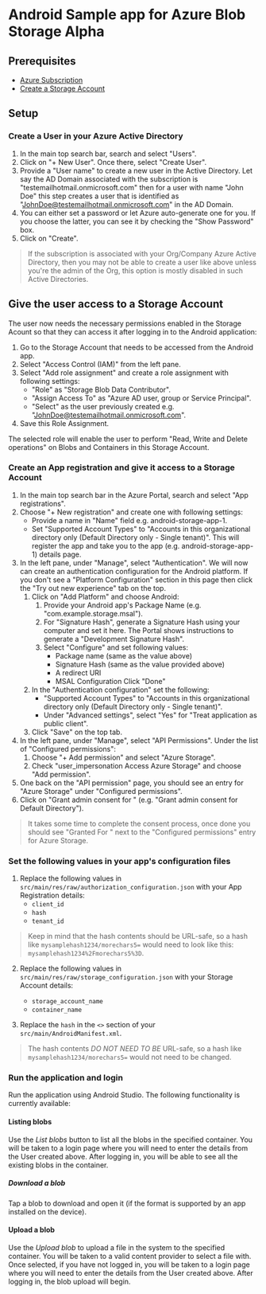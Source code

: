 # Android Sample app for Azure Blob Storage Alpha
## Prerequisites
- [Azure Subscription](https://azure.microsoft.com/en-us/free/)
- [Create a Storage Account](https://docs.microsoft.com/en-us/azure/storage/common/storage-account-create?tabs=azure-portal)

## Setup
### Create a User in your Azure Active Directory
1. In the main top search bar, search and select "Users".
2. Click on "+ New User". Once there, select "Create User".
3. Provide a "User name" to create a new user in the Active Directory. Let say the AD Domain associated with the subscription is "testemailhotmail.onmicrosoft.com" then for a user with name "John Doe" this step creates a user that is identified as "JohnDoe@testemailhotmail.onmicrosoft.com" in the AD Domain.
4. You can either set a password or let Azure auto-generate one for you. If you choose the latter, you can see it by checking the "Show Password" box. 
5. Click on "Create".
> If the subscription is associated with your Org/Company Azure Active Directory, then you may not be able to create a user like above unless you're the admin of the Org, this option is mostly disabled in such Active Directories.
 
## Give the user access to a Storage Account
The user now needs the necessary permissions enabled in the Storage Acount so that they can access it after logging in to the Android application:
 
1. Go to the Storage Account that needs to be accessed from the Android app.
2. Select "Access Control (IAM)" from the left pane.
3. Select "Add role assignment" and create a role assignment with following settings:
    - "Role" as "Storage Blob Data Contributor".
    - "Assign Access To" as "Azure AD user, group or Service Principal".
    - "Select" as the user previously created e.g. "JohnDoe@testemailhotmail.onmicrosoft.com".
4. Save this Role Assignment.

The selected role will enable the user to perform "Read, Write and Delete operations" on Blobs and Containers in this Storage Account.

### Create an App registration and give it access to a Storage Account
1. In the main top search bar in the Azure Portal, search and select "App registrations".
2. Choose "+ New registration" and create one with following settings:
    - Provide a name in "Name" field e.g. android-storage-app-1.
    - Set "Supported Account Types" to "Accounts in this organizational directory only (Default Directory only - Single tenant)".
    This will register the app and take you to the app (e.g. android-storage-app-1) details page.
3. In the left pane, under "Manage", select "Authentication". We will now can create an authentication configuration for the Android platform. If you don't see a "Platform Configuration" section in this page then click the "Try out new experience" tab on the top.
    1. Click on "Add Platform" and choose Android:
        1. Provide your Android app's Package Name (e.g. "com.example.storage.msal").
        2. For "Signature Hash", generate a Signature Hash using your computer and set it here. The Portal shows instructions to generate a "Development Signature Hash".
        3. Select "Configure" and set following values:
            - Package name (same as the value above)
            - Signature Hash (same as the value provided above)
            - A redirect URI
            - MSAL Configuration
            Click "Done"
    2. In the "Authentication configuration" set the following:
        - "Supported Account Types" to "Accounts in this organizational directory only (Default Directory only - Single tenant)".
        - Under "Advanced settings", select "Yes" for "Treat application as public client".
    4. Click "Save" on the top tab.
4. In the left pane, under "Manage", select "API Permissions". Under the list of "Configured permissions":
    1. Choose "+ Add permission" and select "Azure Storage".
    2. Check "user_impersonation Access Azure Storage" and choose "Add permission".
5. One back on the "API permission" page, you should see an entry for "Azure Storage" under "Configured permissions".
6. Click on "Grant admin consent for <Active Directory Name>" (e.g. "Grant admin consent for Default Directory").
> It takes some time to complete the consent process, once done you should see "Granted For <Aactive Directory Name>" next to the "Configured permissions" entry for Azure Storage.

### Set the following values in your app's configuration files
1. Replace the following values in `src/main/res/raw/authorization_configuration.json` with your App Registration details:
    - `client_id`
    - `hash`
    - `tenant_id`
    
 > Keep in mind that the hash contents should be URL-safe, so a hash like `mysamplehash1234/morechars5=` would need to look like this: `mysamplehash1234%2Fmorechars5%3D`.

2. Replace the following values in `src/main/res/raw/storage_configuration.json` with your Storage Account details:
    - `storage_account_name`
    - `container_name`
    
3. Replace the `hash` in the `<>` section of your `src/main/AndroidManifest.xml`.
> The hash contents *DO NOT NEED TO BE* URL-safe, so a hash like `mysamplehash1234/morechars5=` would not need to be changed.

### Run the application and login
Run the application using Android Studio. The following functionality is currently available:

#### Listing blobs
Use the *List blobs* button to list all the blobs in the specified container. You will be taken to a login page where you will need to enter the details from the User created above. After logging in, you will be able to see all the existing blobs in the container.

##### Download a blob
Tap a blob to download and open it (if the format is supported by an app installed on the device).

#### Upload a blob
Use the *Upload blob* to upload a file in the system to the specified container. You will be taken to a valid content provider to select a file with. Once selected, if you have not logged in, you will be taken to a login page where you will need to enter the details from the User created above. After logging in, the blob upload will begin.

